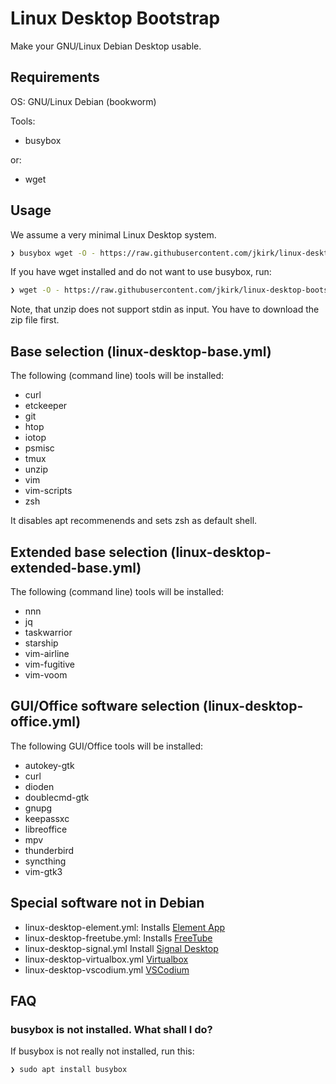 # Linux Desktop Bootstrap

Make your GNU/Linux Debian Desktop usable.

## Requirements

OS: GNU/Linux Debian (bookworm)

Tools:

* busybox

or:

* wget

## Usage

We assume a very minimal Linux Desktop system.

```sh
❯ busybox wget -O - https://raw.githubusercontent.com/jkirk/linux-desktop-bootstrap/main/linux-desktop-bootstrap.sh | sh
```

If you have wget installed and do not want to use busybox, run:

```sh
❯ wget -O - https://raw.githubusercontent.com/jkirk/linux-desktop-bootstrap/main/linux-desktop-bootstrap.sh | sh
```

Note, that unzip does not support stdin as input. You have to download the zip file first.

## Base selection (linux-desktop-base.yml)

The following (command line) tools will be installed:

- curl
- etckeeper
- git
- htop
- iotop
- psmisc
- tmux
- unzip
- vim
- vim-scripts
- zsh

It disables apt recommenends and sets zsh as default shell.

## Extended base selection (linux-desktop-extended-base.yml)

The following (command line) tools will be installed:

- nnn
- jq
- taskwarrior
- starship
- vim-airline
- vim-fugitive
- vim-voom

## GUI/Office software selection (linux-desktop-office.yml)

The following GUI/Office tools will be installed:

- autokey-gtk
- curl
- dioden
- doublecmd-gtk
- gnupg
- keepassxc
- libreoffice
- mpv
- thunderbird
- syncthing
- vim-gtk3

## Special software not in Debian

- linux-desktop-element.yml: Installs [Element App](https://element.io/download)
- linux-desktop-freetube.yml: Installs [FreeTube](https://freetubeapp.io/#download)
- linux-desktop-signal.yml Install [Signal Desktop](https://signal.org/download/#)
- linux-desktop-virtualbox.yml [Virtualbox](https://www.virtualbox.org/wiki/Linux_Downloads)
- linux-desktop-vscodium.yml [VSCodium](https://vscodium.com/#install)

## FAQ

### busybox is not installed. What shall I do?

If busybox is not really not installed, run this:

```sh
❯ sudo apt install busybox
```
